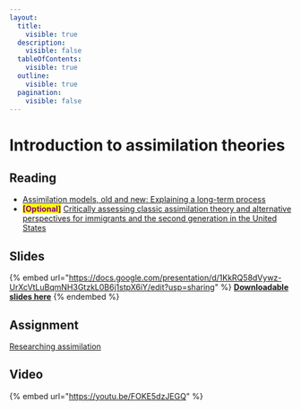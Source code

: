 ```yaml
---
layout:
  title:
    visible: true
  description:
    visible: false
  tableOfContents:
    visible: true
  outline:
    visible: true
  pagination:
    visible: false
---
```


# Introduction to assimilation theories

## Reading

* [Assimilation models, old and new: Explaining a long-term process](https://drive.google.com/file/d/1jVOvbYzPrcRM1RwGfj9DOzDQzpY5B7qB/view?usp=sharing)
* <mark style="color:purple;">**\[Optional]**</mark> [Critically assessing classic assimilation theory and alternative perspectives for immigrants and the second generation in the United States](https://drive.google.com/file/d/1Bms4NKp7NZ8-U1hvnjT-KIfUtDHD49j9/view?usp=sharing)

## Slides

{% embed url="https://docs.google.com/presentation/d/1KkRQ58dVywz-UrXcVtLuBqmNH3GtzkL0B6j1stpX6iY/edit?usp=sharing" %}
[**Downloadable slides here**](https://docs.google.com/presentation/d/1KkRQ58dVywz-UrXcVtLuBqmNH3GtzkL0B6j1stpX6iY/edit?usp=sharing)
{% endembed %}

## Assignment

[Researching assimilation](https://docs.google.com/document/d/1Fljxz\_eK-Nmx3HohY19P6x1MzzPtrwIsws7ZLARdL7k/edit?usp=sharing)

## Video

{% embed url="https://youtu.be/FOKE5dzJEGQ" %}
